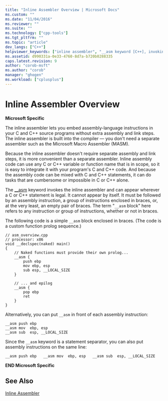 ```yaml
---
title: "Inline Assembler Overview | Microsoft Docs"
ms.custom: ""
ms.date: "11/04/2016"
ms.reviewer: ""
ms.suite: ""
ms.technology: ["cpp-tools"]
ms.tgt_pltfrm: ""
ms.topic: "article"
dev_langs: ["C++"]
helpviewer_keywords: ["inline assembler", "__asm keyword [C++], invoking inline assembler", "invoking inline assembler", "inline assembly, inline assembler"]
ms.assetid: d990331a-0e33-4760-8d7a-b720b0288335
caps.latest.revision: 9
author: "corob-msft"
ms.author: "corob"
manager: "ghogen"
ms.workload: ["cplusplus"]
---
```

# Inline Assembler Overview
**Microsoft Specific**  
  
 The inline assembler lets you embed assembly-language instructions in your C and C++ source programs without extra assembly and link steps. The inline assembler is built into the compiler — you don't need a separate assembler such as the Microsoft Macro Assembler (MASM).  
  
 Because the inline assembler doesn't require separate assembly and link steps, it is more convenient than a separate assembler. Inline assembly code can use any C or C++ variable or function name that is in scope, so it is easy to integrate it with your program's C and C++ code. And because the assembly code can be mixed with C and C++ statements, it can do tasks that are cumbersome or impossible in C or C++ alone.  
  
 The [__asm](../../assembler/inline/asm.md) keyword invokes the inline assembler and can appear wherever a C or C++ statement is legal. It cannot appear by itself. It must be followed by an assembly instruction, a group of instructions enclosed in braces, or, at the very least, an empty pair of braces. The term "`__asm` block" here refers to any instruction or group of instructions, whether or not in braces.  
  
 The following code is a simple `__asm` block enclosed in braces. (The code is a custom function prolog sequence.)  
  
```  
// asm_overview.cpp  
// processor: x86  
void __declspec(naked) main()  
{  
    // Naked functions must provide their own prolog...  
    __asm {  
        push ebp  
        mov ebp, esp  
        sub esp, __LOCAL_SIZE  
    }  
  
    // ... and epilog  
    __asm {  
        pop ebp  
        ret  
    }  
}  
```  
  
 Alternatively, you can put `__asm` in front of each assembly instruction:  
  
```  
__asm push ebp  
__asm mov  ebp, esp  
__asm sub  esp, __LOCAL_SIZE  
```  
  
 Since the `__asm` keyword is a statement separator, you can also put assembly instructions on the same line:  
  
```  
__asm push ebp   __asm mov  ebp, esp   __asm sub  esp, __LOCAL_SIZE  
```  
  
 **END Microsoft Specific**  
  
## See Also  
 [Inline Assembler](../../assembler/inline/inline-assembler.md)